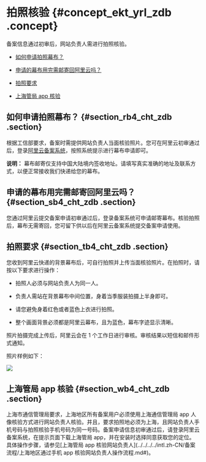 # 拍照核验 {#concept_ekt_yrl_zdb .concept}

备案信息通过初审后，网站负责人需进行拍照核验。

-   [如何申请拍照幕布？](#section_rb4_cht_zdb)

-   [申请的幕布用完需邮寄回阿里云吗？](#section_sb4_cht_zdb)

-   [拍照要求](#section_tb4_cht_zdb)

-   [上海管局 app 核验](#section_wb4_cht_zdb)


## 如何申请拍照幕布？ {#section_rb4_cht_zdb .section}

根据工信部要求，备案时需提供网站负责人当面核验照片。您可在阿里云初审通过后，登录[阿里云备案系统](https://beian.aliyun.com/)，按照系统提示进行幕布申请即可。

**说明：** 幕布邮寄仅支持中国大陆境内签收地址。请填写真实准确的地址及联系方式，以便正常接收我们快递给您的幕布。

## 申请的幕布用完需邮寄回阿里云吗？ {#section_sb4_cht_zdb .section}

您通过阿里云提交备案申请初审通过后，登录备案系统可申请邮寄幕布。核验拍照后，幕布无需寄回，您可留下供以后在阿里云备案系统提交备案申请使用。

## 拍照要求 {#section_tb4_cht_zdb .section}

您收到阿里云快递的背景幕布后，可自行拍照并上传当面核验照片。在拍照时，请按以下要求进行操作：

-   拍照人必须与网站负责人为同一人。

-   负责人需站在背景幕布中间位置，身着当季服装拍摄上半身即可。

-   请您避免身着红色或者蓝色上衣进行拍照。

-   整个画面背景必须都是阿里云幕布，且为蓝色，幕布字迹显示清晰。


照片拍摄完成上传后，阿里云会在 1 个工作日进行审核。审核结果以短信和邮件形式通知。

照片样例如下：

![](http://static-aliyun-doc.oss-cn-hangzhou.aliyuncs.com/assets/img/14219/5500_zh-CN.png)

## 上海管局 app 核验 {#section_wb4_cht_zdb .section}

上海市通信管理局要求，上海地区所有备案用户必须使用上海通信管理局 app 人像核验方式进行网站负责人核验。并且，要求拍照地必须为上海，且网站负责人手机号码与拍照核验手机号码为同一号码。备案申请信息初审通过后，请登录阿里云备案系统，在提示页面下载上海管局 app，并在安装时选择同意获取您的定位。具体操作步骤，请参见[上海管局 app 核验网站负责人](../../../../intl.zh-CN/备案流程/上海地区通过手机 app 核验网站负责人操作流程.md#)。

